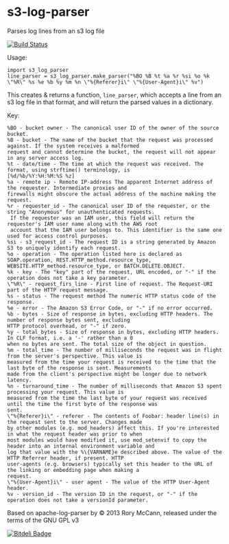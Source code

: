 # s3-log-parser
Parses log lines from an s3 log file 

[![Build Status](https://travis-ci.org/monk-ee/s3-log-parser.png?branch=master)](https://travis-ci.org/monk-ee/s3-log-parser)

Usage:

    import s3_log_parser
    line_parser = s3_log_parser.make_parser("%BO %B %t %a %r %si %o %k \"%R\" %s %e %b %y %m %n \"%{Referer}i\" \"%{User-Agent}i\" %v")

This creates & returns a function, ``line_parser``, which accepts a line from an s3 log file in that format, and will 
return the parsed values in a dictionary.

Key:

    %BO - bucket owner - The canonical user ID of the owner of the source bucket.
    %B - bucket - The name of the bucket that the request was processed against. If the system receives a malformed 
    request and cannot determine the bucket, the request will not appear in any server access log.
    %t - date/time - The time at which the request was received. The format, using strftime() terminology, is 
    [%d/%b/%Y:%H:%M:%S %z]
    %a - remote ip - Remote IP-address The apparent Internet address of the requester. Intermediate proxies and 
    firewalls might obscure the actual address of the machine making the request.
    %r - requester_id - The canonical user ID of the requester, or the string "Anonymous" for unauthenticated requests.
     If the requester was an IAM user, this field will return the requester's IAM user name along with the AWS root 
     account that the IAM user belongs to. This identifier is the same one used for access control purposes.
    %si - s3_request_id - The request ID is a string generated by Amazon S3 to uniquely identify each request.
    %o - operation - The operation listed here is declared as SOAP.operation, REST.HTTP_method.resource_type, 
    WEBSITE.HTTP_method.resource_type, or BATCH.DELETE.OBJECT.
    %k - key - The "key" part of the request, URL encoded, or "-" if the operation does not take a key parameter.
    \"%R\" - request_firs_line - First line of request. The Request-URI part of the HTTP request message.
    %s - status - The request method The numeric HTTP status code of the response.
    %e - error - The Amazon S3 Error Code, or "-" if no error occurred.
    %b - bytes - Size of response in bytes, excluding HTTP headers. The number of response bytes sent, excluding 
    HTTP protocol overhead, or "-" if zero.
    %y - total_bytes - Size of response in bytes, excluding HTTP headers. In CLF format, i.e. a '-' rather than a 0 
    when no bytes are sent. The total size of the object in question.
    %m - total_time - The number of milliseconds the request was in flight from the server's perspective. This value is 
    measured from the time your request is received to the time that the last byte of the response is sent. Measurements 
    made from the client's perspective might be longer due to network latency.
    %n - turnaround_time - The number of milliseconds that Amazon S3 spent processing your request. This value is 
    measured from the time the last byte of your request was received until the time the first byte of the response was 
    sent.
    \"%{Referer}i\" - referer - The contents of Foobar: header line(s) in the request sent to the server. Changes made 
    by other modules (e.g. mod_headers) affect this. If you're interested in what the request header was prior to when 
    most modules would have modified it, use mod_setenvif to copy the header into an internal environment variable and 
    log that value with the %\{VARNAME}e described above. The value of the HTTP Referrer header, if present. HTTP 
    user-agents (e.g. browsers) typically set this header to the URL of the linking or embedding page when making a 
    request.
    \"%{User-Agent}i\" - user agent - The value of the HTTP User-Agent header.
    %v - version_id - The version ID in the request, or "-" if the operation does not take a versionId parameter.
    
    
    
Based on apache-log-parser by © 2013 Rory McCann, released under the terms of the GNU GPL v3

    

[![Bitdeli Badge](https://d2weczhvl823v0.cloudfront.net/monk-ee/s3-log-parser/trend.png)](https://bitdeli.com/free "Bitdeli Badge")

